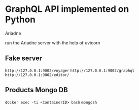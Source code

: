 # GraphQL API implemented on Python

Ariadne

run the Ariadne server with the help of uvicorn

## Fake server
`http://127.0.0.1:9002/voyager`
`http://127.0.0.1:9002/graphql`
`http://127.0.0.1:9002/editor/`


## Products Mongo DB
`docker exec -ti <ContainerID> bash`
`mongosh`

